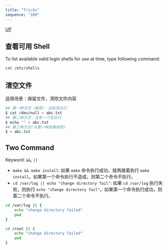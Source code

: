 ```yaml
---
title: "Tricks"
sequence: "109"
---
```


[UP](/bash.html)


## 查看可用 Shell

To list available valid login shells for use at time, type following command:

```bash
cat /etc/shells
```

## 清空文件

适用场景：保留文件，清除文件内容

```bash
## 第一种方式（推荐）：没有空白行
$ cat /dev/null > abc.txt
## 第二种方式：会有一个空白行
$ echo "" > abc.txt
## 第三种方式(与第一种效果相同)
$ > abc.txt
```

## Two Command

Keyword: `&&`, `||`

- `make && make install`: 如果 `make` 命令执行成功，就再接着执行 `make install`。如果第一个命令执行不造成，则第二个命令不执行。
- `cd /var/log || echo "change directory fail"`: 如果 `cd /var/log` 执行失败，则执行 `echo "change directory fail"`。如果第一个命令执行成功，则第二个命令不执行。

```bash
cd /var/log || {
    echo "change directory failed"
    pwd
}

cd /root || {
    echo "change directory failed"
    pwd
}
```

